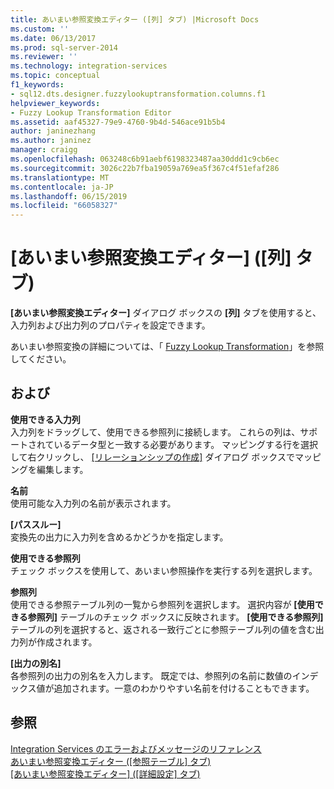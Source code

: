 ```yaml
---
title: あいまい参照変換エディター ([列] タブ) |Microsoft Docs
ms.custom: ''
ms.date: 06/13/2017
ms.prod: sql-server-2014
ms.reviewer: ''
ms.technology: integration-services
ms.topic: conceptual
f1_keywords:
- sql12.dts.designer.fuzzylookuptransformation.columns.f1
helpviewer_keywords:
- Fuzzy Lookup Transformation Editor
ms.assetid: aaf45327-79e9-4760-9b4d-546ace91b5b4
author: janinezhang
ms.author: janinez
manager: craigg
ms.openlocfilehash: 063248c6b91aebf6198323487aa30ddd1c9cb6ec
ms.sourcegitcommit: 3026c22b7fba19059a769ea5f367c4f51efaf286
ms.translationtype: MT
ms.contentlocale: ja-JP
ms.lasthandoff: 06/15/2019
ms.locfileid: "66058327"
---
```

# <a name="fuzzy-lookup-transformation-editor-columns-tab"></a>[あいまい参照変換エディター] ([列] タブ)
  **[あいまい参照変換エディター]** ダイアログ ボックスの **[列]** タブを使用すると、入力列および出力列のプロパティを設定できます。  
  
 あいまい参照変換の詳細については、「 [Fuzzy Lookup Transformation](data-flow/transformations/lookup-transformation.md)」を参照してください。  
  
## <a name="options"></a>および  
 **使用できる入力列**  
 入力列をドラッグして、使用できる参照列に接続します。 これらの列は、サポートされているデータ型と一致する必要があります。 マッピングする行を選択して右クリックし、 [[リレーションシップの作成]](data-flow/transformations/create-relationships.md) ダイアログ ボックスでマッピングを編集します。  
  
 **名前**  
 使用可能な入力列の名前が表示されます。  
  
 **[パススルー]**  
 変換先の出力に入力列を含めるかどうかを指定します。  
  
 **使用できる参照列**  
 チェック ボックスを使用して、あいまい参照操作を実行する列を選択します。  
  
 **参照列**  
 使用できる参照テーブル列の一覧から参照列を選択します。 選択内容が **[使用できる参照列]** テーブルのチェック ボックスに反映されます。 **[使用できる参照列]** テーブルの列を選択すると、返される一致行ごとに参照テーブル列の値を含む出力列が作成されます。  
  
 **[出力の別名]**  
 各参照列の出力の別名を入力します。 既定では、参照列の名前に数値のインデックス値が追加されます。一意のわかりやすい名前を付けることもできます。  
  
## <a name="see-also"></a>参照  
 [Integration Services のエラーおよびメッセージのリファレンス](../../2014/integration-services/integration-services-error-and-message-reference.md)   
 [あいまい参照変換エディター &#40;[参照テーブル] タブ&#41;](../../2014/integration-services/fuzzy-lookup-transformation-editor-reference-table-tab.md)   
 [[あいまい参照変換エディター] &#40;[詳細設定] タブ&#41;](../../2014/integration-services/fuzzy-lookup-transformation-editor-advanced-tab.md)  
  
  
